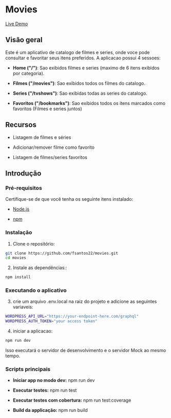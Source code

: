 # Movies

[Live Demo](https://movies-tawny.vercel.app/)

## Visão geral

Este é um aplicativo de catalogo de filmes e series, onde voce pode consultar e favoritar seus itens preferidos. A aplicacao possui 4 sessoes:

- **Home ("/")**: Sao exibidos filmes e series (maximo de 6 itens exibidos por categoria).

- **Filmes ("/movies")**: Sao exibidos todos os filmes do catalogo.

- **Series ("/tvshows")**: Sao exibidas todas as series do catalogo.

- **Favoritos ("/bookmarks")**: Sao exibidos todos os itens marcados como favoritos (Filmes e series juntos)

## Recursos

- Listagem de filmes e séries

- Adicionar/remover filme como favorito

- Listagem de filmes/series favoritos

## Introdução

### Pré-requisitos

Certifique-se de que você tenha os seguinte itens instalado:

- [Node.js](https://nodejs.org/)

- [npm](https://www.npmjs.com/)

### Instalação

1. Clone o repositório:

```sh
git clone https://github.com/fsantos22/movies.git
cd movies
```

2. Instale as dependências::

```sh
npm install
```

### Executando o aplicativo

3. crie um arquivo .env.local na raiz do projeto e adicione as seguintes variaveis:

```sh
WORDPRESS_API_URL="https://your-endpoint-here.com/graphql"
WORDPRESS_AUTH_TOKEN="your access token"
```

4. iniciar a aplicacao:

```sh
npm run dev
```

Isso executará o servidor de desenvolvimento e o servidor Mock ao mesmo tempo.

### Scripts principais

- **Iniciar app no modo dev:** npm run dev

- **Executar testes:** npm run test

- **Executar testes com cobertura:** npm run test:coverage

- **Build da applicação:** npm run build
